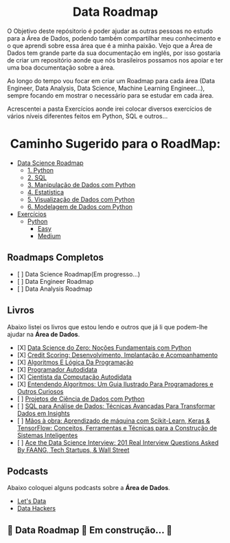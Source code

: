 <h1 align="center">Data Roadmap</h1>

<p>O Objetivo deste repósitorio é poder ajudar as outras pessoas no estudo para a Área de Dados, podendo também compartilhar meu conhecimento e o que aprendi sobre essa área que é a minha paixão. Vejo que a Área de Dados tem grande parte da sua documentação em inglês, por isso gostaria de criar um repositório aonde que nós brasileiros possamos nos apoiar e ter uma boa documentação sobre a área.</p>
<p>Ao longo do tempo vou focar em criar um Roadmap para cada área (Data Engineer, Data Analysis, Data Science, Machine Learning Engineer...), sempre focando em mostrar o necessário para se estudar em cada área.</p>
<p>Acrescentei a pasta Exercícios aonde irei colocar diversos exercícios de vários níveis diferentes feitos em Python, SQL e outros...</p>


<h1 align="center">Caminho Sugerido para o RoadMap:</h1>
<ul>
   <li><a href="https://github.com/Math-Muniz/Data-Roadmap/tree/main/Data-Science-Roadmap">Data Science Roadmap</a>
       <ul>
           <li><a href="https://github.com/Math-Muniz/Data-Roadmap/tree/main/Data-Science-Roadmap/Python">1. Python</a></li>
           <li><a href="https://github.com/Math-Muniz/Data-Roadmap/tree/main/Data-Science-Roadmap/SQL">2. SQL</a></li>
           <li><a href="https://github.com/Math-Muniz/Data-Roadmap/tree/main/Data-Science-Roadmap/Manipulacao-de-Dados">3. Manipulação de Dados com Python</a></li>
           <li><a href="https://github.com/Math-Muniz/Data-Roadmap/tree/main/Data-Science-Roadmap/Estatistica">4. Estatística</a></li>
           <li><a href="https://github.com/Math-Muniz/Data-Roadmap/tree/main/Data-Science-Roadmap/Visualizacao-de-Dados">5. Visualização de Dados com Python</a></li>
           <li><a href="https://github.com/Math-Muniz/Data-Roadmap/tree/main/Data-Science-Roadmap/Modelagem-de-Dados">6. Modelagem de Dados com Python</a></li>
      </ul>
   </li>
   <li><a href="https://github.com/Math-Muniz/Data-Roadmap/tree/main/Exercicios">Exercícios</a>
       <ul>
           <li><a href="https://github.com/Math-Muniz/Data-Roadmap/tree/main/Exercicios/Python">Python</a>
               <ul>
                   <li><a href="https://github.com/Math-Muniz/Data-Roadmap/tree/main/Exercicios/Python/Easy">Easy</a></li>
                   <li><a href="https://github.com/Math-Muniz/Data-Roadmap/tree/main/Exercicios/Python/Medium">Medium</a></li>
               </ul>
           </li>
       </ul>
   </li>
</ul>

<h2>Roadmaps Completos</h2>
<ul>
    <li>[ ] Data Science Roadmap(Em progresso...)</li>
    <li>[ ] Data Engineer Roadmap</li>
    <li>[ ] Data Analysis Roadmap</li>
</ul>

<h2>Livros</h2>
<p>Abaixo listei os livros que estou lendo e outros que já li que podem-lhe ajudar na <b>Área de Dados</b>.</p>

<ul>
    <li>[X] <a href="https://www.amazon.com.br/gp/product/8550811769/ref=ppx_yo_dt_b_asin_title_o03_s00?ie=UTF8&psc=1">Data Science do Zero: Noções Fundamentais com Python</a></li>
    <li>[X] <a href="https://www.amazon.com.br/gp/product/8550811769/ref=ppx_yo_dt_b_asin_title_o03_s00?ie=UTF8&psc=1">Credit Scoring: Desenvolvimento, Implantação e Acompanhamento</a></li>
    <li>[X] <a href="https://www.amazon.com.br/gp/product/8522128146/ref=ppx_yo_dt_b_asin_title_o07_s00?ie=UTF8&psc=1">Algoritmos E Lógica Da Programação</a></li>
    <li>[X] <a href="https://www.amazon.com.br/gp/product/8575228358/ref=ppx_yo_dt_b_asin_title_o04_s00?ie=UTF8&psc=1">Programador Autodidata</a></li>
    <li>[X] <a href="https://www.amazon.com.br/gp/product/8575228374/ref=ppx_yo_dt_b_asin_title_o03_s01?ie=UTF8&psc=1">Cientista da Computação Autodidata</a></li>
    <li>[X] <a href="https://www.amazon.com.br/gp/product/8575225634/ref=ppx_yo_dt_b_asin_title_o01_s00?ie=UTF8&psc=1">Entendendo Algoritmos: Um Guia Ilustrado Para Programadores e Outros Curiosos</a></li>
    <li>[ ] <a href="https://www.amazon.com.br/gp/product/6586057108/ref=ppx_yo_dt_b_asin_title_o04_s00?ie=UTF8&psc=1">Projetos de Ciência de Dados com Python</a></li>
    <li>[ ] <a href="https://www.amazon.com.br/gp/product/6586057752/ref=ppx_yo_dt_b_asin_title_o00_s00?ie=UTF8&psc=1">SQL para Análise de Dados: Técnicas Avançadas Para Transformar Dados em Insights</a></li>
    <li>[ ] <a href="https://www.amazon.com.br/gp/product/8550815489/ref=ppx_yo_dt_b_asin_title_o01_s00?ie=UTF8&psc=1">Mãos à obra: Aprendizado de máquina com Scikit-Learn, Keras & TensorFlow: Conceitos, Ferramentas e Técnicas para a Construção de Sistemas Inteligentes</a></li>
    <li>[ ] <a href="https://www.amazon.com/gp/product/0578973839/ref=ppx_yo_dt_b_asin_title_o00_s00?ie=UTF8&psc=1">Ace the Data Science Interview: 201 Real Interview Questions Asked By FAANG, Tech Startups, & Wall Street</a></li>
</ul>

<h2>Podcasts</h2>
<p>Abaixo coloquei alguns podcasts sobre a <b>Área de Dados</b>.</p>
<ul>
   <li><a href="https://open.spotify.com/show/0VsNN95jsJVRS424eCFDlg">Let's Data</a></li>
   <li><a href="https://www.datahackers.com.br/podcast">Data Hackers</a></li>
</ul>

<h2>🚧  Data Roadmap 🚀 Em construção...  🚧</h2>
